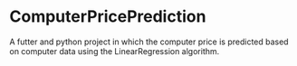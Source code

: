 # ComputerPricePrediction
A futter and python project in which the computer price is predicted based on computer data using the LinearRegression algorithm.

